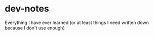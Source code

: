 # dev-notes
Everything I have ever learned (or at least things I need written down because I don't use enough)
